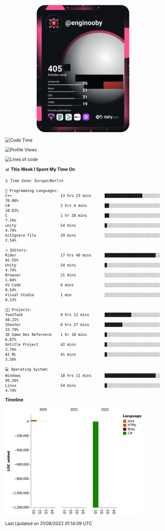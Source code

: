 <p align="center">
<a href="https://app.daily.dev/enginooby"><img src="devcard.svg" width="300" alt="enginooby's Dev Card"/></a>
</p>

<!--START_SECTION:waka-->
![Code Time](http://img.shields.io/badge/Code%20Time-19%20hrs%203%20mins-blue)

![Profile Views](http://img.shields.io/badge/Profile%20Views-207-blue)

![Lines of code](https://img.shields.io/badge/From%20Hello%20World%20I%27ve%20Written--1%20Million%20lines%20of%20code-blue)

📊 **This Week I Spent My Time On** 

```text
⌚︎ Time Zone: Europe/Berlin

💬 Programming Languages: 
C++                      13 hrs 23 mins      █████████████████░░░░░░░░   70.06% 
C#                       2 hrs 4 mins        ██░░░░░░░░░░░░░░░░░░░░░░░   10.83% 
C                        1 hr 28 mins        ██░░░░░░░░░░░░░░░░░░░░░░░   7.76% 
unity                    54 mins             █░░░░░░░░░░░░░░░░░░░░░░░░   4.74% 
GitIgnore file           29 mins             ░░░░░░░░░░░░░░░░░░░░░░░░░   2.54%

🔥 Editors: 
Rider                    17 hrs 40 mins      ███████████████████████░░   92.55% 
Unity                    54 mins             █░░░░░░░░░░░░░░░░░░░░░░░░   4.74% 
Browser                  21 mins             ░░░░░░░░░░░░░░░░░░░░░░░░░   1.84% 
VS Code                  6 mins              ░░░░░░░░░░░░░░░░░░░░░░░░░   0.54% 
Visual Studio            1 min               ░░░░░░░░░░░░░░░░░░░░░░░░░   0.13%

🐱‍💻 Projects: 
ToonTank                 9 hrs 12 mins       ████████████░░░░░░░░░░░░░   48.21% 
Shooter                  6 hrs 27 mins       ████████░░░░░░░░░░░░░░░░░   33.79% 
2D Game Dev Reference    1 hr 18 mins        █░░░░░░░░░░░░░░░░░░░░░░░░   6.87% 
Untitle Project          42 mins             █░░░░░░░░░░░░░░░░░░░░░░░░   3.74% 
AI ML                    41 mins             █░░░░░░░░░░░░░░░░░░░░░░░░   3.58%

💻 Operating System: 
Windows                  18 hrs 11 mins      ███████████████████████░░   95.26% 
Linux                    54 mins             █░░░░░░░░░░░░░░░░░░░░░░░░   4.74%

```

**Timeline**

![Chart not found](https://raw.githubusercontent.com/enginooby/enginooby/main/charts/bar_graph.png) 


 Last Updated on 31/08/2022 01:14:09 UTC
<!--END_SECTION:waka-->
